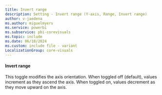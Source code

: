 ```yaml
---
title: Invert range
description: Setting - Invert range (Y-axis, Range, Invert range)
author: v-jaedena
ms.author: miguelmyers
ms.service: powerbi
ms.subservice: pbi-corevisuals
ms.topic: include
ms.date: 06/18/2024
ms.custom: include file - variant
LocalizationGroup: core-visuals
---
```

#### Invert range

This toggle modifies the axis orientation. When toggled off (default), values increment as they ascend the axis. When toggled on, values decrement as they move upward on the axis.
